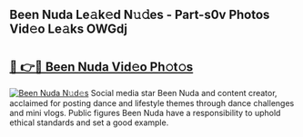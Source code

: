 ## Been Nuda Le𝚊k𝚎d N𝚞𝚍es - Part-s0v Photos Vid𝚎o Le𝚊ks OWGdj

# <h2><a href="http://fbdg5w3.evod.top/?m=Been+Nuda">🔗 👉🔴 Been Nuda Vid𝚎o Ph𝚘t𝚘s</a></h2>

[![Been Nuda N𝚞d𝚎s](https://i.imgur.com/8V9OHl7.gif)](http://fbdg5w3.evod.top/?m=Been+Nuda)
Social media star Been Nuda and content creator, acclaimed for posting dance and lifestyle themes through dance challenges and mini vlogs. Public figures Been Nuda have a responsibility to uphold ethical standards and set a good example. 
